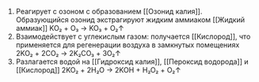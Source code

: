 1. Реагирует с озоном с образованием [[Озонид калия]]. Образующийся озонид экстрагируют жидким аммиаком [[Жидкий аммиак]]
                        KO₂ + O₃ → KO₃ + O₂↑
2. Взаимодействует с углекислым газом: получается [[Кислород]], что применяется для регенерации воздуха в замкнутых помещениях
                     2KO₂ + 2CO₂ → 2K₂CO₃  + 3O₂↑
3. Разлагается водой на [[Гидроксид калия]], [[Пероксид водорода]] и [[Кислород]] 
                     2KO₂ + 2H₂O → 2KOH + H₂O₂ + O₂↑